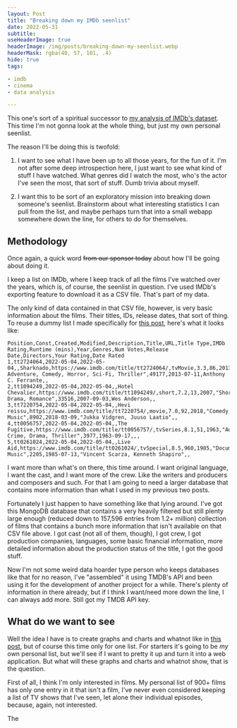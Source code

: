```yaml
---
layout: Post
title: "Breaking down my IMDb seenlist"
date: 2022-05-31
subtitle:
useHeaderImage: true
headerImage: /img/posts/breaking-down-my-seenlist.webp
headerMask: rgba(40, 57, 101, .4)
hide: true
tags:

- imdb
- cinema
- data analysis

---
```


This one's sort of a spiritual successor to [my analysis of IMDb's dataset](./imdbanalysis-2.md). This time I'm not
gonna look at the whole thing, but just my own personal seenlist.

<!-- more -->

The reason I'll be doing this is twofold:

1. I want to see what I have been up to all those years, for the fun of it. I'm not after some deep introspection here,
   I just want to see what kind of stuff I have watched. What genres did I watch the most, who's the actor
   I've seen the most, that sort of stuff. Dumb trivia about myself.

2. I want this to be sort of an exploratory mission into breaking down someone's seenlist. Brainstorm about what
   interesting statistics I can pull from the list, and maybe perhaps turn that into a small webapp somewhere down the
   line, for others to do for themselves.

## Methodology

Once again, a quick word ~~from our sponsor today~~ about how I'll be going about doing it.

I keep a list on IMDb, where I keep track of all the films I've watched over the years, which is, of course, the
seenlist in question. I've used IMDb's exporting feature to download it as a CSV file. That's part of my data.

The only kind of data contained in that CSV file, however, is very basic information about the films. Their titles, IDs,
release dates, that sort of thing. To reuse a dummy list I made specifically for [this post](./imdbanalysis.md), here's
what it looks like:

```
Position,Const,Created,Modified,Description,Title,URL,Title Type,IMDb Rating,Runtime (mins),Year,Genres,Num Votes,Release Date,Directors,Your Rating,Date Rated
1,tt2724064,2022-05-04,2022-05-04,,Sharknado,https://www.imdb.com/title/tt2724064/,tvMovie,3.3,86,2013,"Action, Adventure, Comedy, Horror, Sci-Fi, Thriller",49177,2013-07-11,Anthony C. Ferrante,,
2,tt1094249,2022-05-04,2022-05-04,,Hotel Chevalier,https://www.imdb.com/title/tt1094249/,short,7.2,13,2007,"Short, Drama, Romance",33516,2007-09-03,Wes Anderson,,
3,tt7220754,2022-05-04,2022-05-04,,Hevi reissu,https://www.imdb.com/title/tt7220754/,movie,7.0,92,2018,"Comedy, Music",8902,2018-03-09,"Jukka Vidgren, Juuso Laatio",,
4,tt0056757,2022-05-04,2022-05-04,,The Fugitive,https://www.imdb.com/title/tt0056757/,tvSeries,8.1,51,1963,"Adventure, Crime, Drama, Thriller",3977,1963-09-17,,,
5,tt0261024,2022-05-04,2022-05-04,,Live Aid,https://www.imdb.com/title/tt0261024/,tvSpecial,8.5,960,1985,"Documentary, Music",2205,1985-07-13,"Vincent Scarza, Kenneth Shapiro",,
```

I want more than what's on there, this time around. I want original language, I want the cast, and I want more of the
crew. Like the writers and producers and composers and such. For that I am going to need a larger database that contains
more information than what I used in my previous two posts. 

Fortunately I just happen to have something like that lying around. I've got this MongoDB database that contains a very 
heavily filtered but still plenty large enough (reduced down to 157,596 entries from 1.2+ million) collection of films that 
contains a bunch more information that isn't available on that CSV file above. I got cast (not all of them, though), 
I got crew, I got production companies, languages, some basic financial information, more detailed information about 
the production status of the title, I got the good stuff. 

Now I'm not some weird data hoarder type person who keeps databases like that for no reason, I've "assembled" it using 
TMDB's API and been using it for the development of another project for a while. There's plenty of information in there 
already, but if I think I want/need more down the line, I can always add more. Still got my TMDB API key.

## What do we want to see

Well the idea I have is to create graphs and charts and whatnot like in [this post](./imdbanalysis-2.md), but of 
course this time only for one list. For starters it's going to be _my_ own personal list, but we'll see if I want to 
pretty it up and turn it into a web application. But what will these graphs and charts and whatnot show, that is the 
question.

First of all, I think I'm only interested in films. My personal list of 900+ films has only one entry in it that 
isn't a film, I've never even considered keeping a list of TV shows that I've seen, let alone their individual 
episodes, because, again, not interested.

The 
